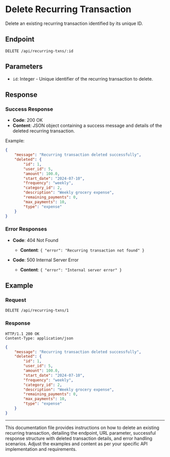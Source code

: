
# Delete Recurring Transaction

Delete an existing recurring transaction identified by its unique ID.

## Endpoint

```
DELETE /api/recurring-txns/:id
```

## Parameters

- `id`: Integer - Unique identifier of the recurring transaction to delete.

## Response

### Success Response

- **Code**: 200 OK
- **Content**: JSON object containing a success message and details of the deleted recurring transaction.

Example:

```json
{
    "message": "Recurring transaction deleted successfully",
    "deleted": {
        "id": 1,
        "user_id": 5,
        "amount": 100.0,
        "start_date": "2024-07-10",
        "frequency": "weekly",
        "category_id": 2,
        "description": "Weekly grocery expense",
        "remaining_payments": 0,
        "max_payments": 10,
        "type": "expense"
    }
}
```

### Error Responses

- **Code**: 404 Not Found
  - **Content**: `{ "error": "Recurring transaction not found" }`

- **Code**: 500 Internal Server Error
  - **Content**: `{ "error": "Internal server error" }`

## Example

### Request

```http
DELETE /api/recurring-txns/1
```

### Response

```http
HTTP/1.1 200 OK
Content-Type: application/json
```
```json
{
    "message": "Recurring transaction deleted successfully",
    "deleted": {
        "id": 1,
        "user_id": 5,
        "amount": 100.0,
        "start_date": "2024-07-10",
        "frequency": "weekly",
        "category_id": 2,
        "description": "Weekly grocery expense",
        "remaining_payments": 0,
        "max_payments": 10,
        "type": "expense"
    }
}
```
---
This documentation file provides instructions on how to delete an existing recurring transaction, detailing the endpoint, URL parameter, successful response structure with deleted transaction details, and error handling scenarios. Adjust the examples and content as per your specific API implementation and requirements.